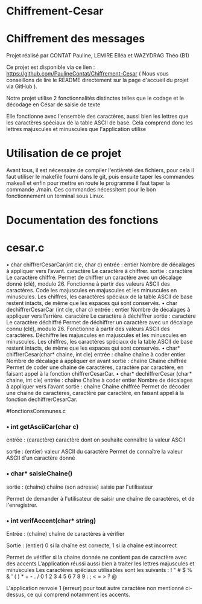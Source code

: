 # Chiffrement-Cesar

# Chiffrement des messages
Projet réalisé par CONTAT Pauline, LEMIRE Elléa et WAZYDRAG Théo (B1)

Ce projet est disponible via ce lien : https://github.com/PaulineContat/Chiffrement-Cesar ( Nous vous conseillons de lire le README directement sur la page d'accueil du projet via GitHub ).

Notre projet utilise 2 fonctionnalités distinctes telles que le codage et le décodage en César de saisie de texte

Elle fonctionne avec l'ensemble des caractères, aussi bien les lettres que les caractères spéciaux de la table ASCII de base.
Cela comprend donc les lettres majuscules et minuscules que l'application utilise 

# Utilisation de ce projet

Avant tous, il est nécessaire de compiler l'entièreté des fichiers, pour cela il faut utiliser le makefile fourni dans le git, puis ensuite taper les commandes makeall et enfin pour mettre en route le programme il faut taper la commande ./main. Ces commandes nécessitent pour le bon fonctionnement un terminal sous Linux.
# Documentation des fonctions

# cesar.c
• char chiffrerCesarCar(int cle, char c)
entrée : entier Nombre de décalages à appliquer vers l’avant.
caractère Le caractère à chiffrer.
sortie : caractère Le caractère chiffré.
Permet de chiffrer un caractère avec un décalage donné (clé), modulo 26. Fonctionne à partir des valeurs ASCII des caractères. Code les majuscules en majuscules et les minuscules en minuscules. Les chiffres, les caractères spéciaux de la table ASCII de base restent intacts, de même que les espaces qui sont conservés.
• char dechiffrerCesarCar (int cle, char c)
entrée : entier Nombre de décalages à appliquer vers l’arrière.
caractère Le caractère à déchiffrer
sortie : caractère Le caractère déchiffré
Permet de déchiffrer un caractère avec un décalage connu (clé), modulo 26. Fonctionne à partir des valeurs ASCII des caractères. Déchiffre les majuscules en majuscules et les minuscules en minuscules. Les chiffres, les caractères spéciaux de la table ASCII de base restent intacts, de même que les espaces qui sont conservés.
• char* chiffrerCesar(char* chaine, int cle)
entrée : chaîne chaîne à coder 
entier Nombre de décalage à appliquer en avant
sortie : chaîne Chaîne chiffrée
Permet de coder une chaine de caractères, caractère par caractère, en faisant appel à la fonction chiffrerCesarCar.
• char* dechiffrerCesar (char* chaine, int cle)
entrée : chaîne Chaîne à coder 
entier Nombre de décalages à appliquer vers l’avant
sortie : chaîne Chaîne chiffrée
Permet de décoder une chaine de caractères, caractère par caractère, en faisant appel à la fonction dechiffrerCesarCar.

#fonctionsCommunes.c

###  •  int getAsciiCar(char c)
entrée : (caractère) caractère dont on souhaite connaître la valeur ASCII

sortie : (entier) valeur ASCII du caractère
Permet de connaître la valeur ASCII d'un caractère donné

###  •  char* saisieChaine()
sortie : (chaîne) chaîne (son adresse) saisie par l'utilisateur

Permet de demander à l'utilisateur de saisir une chaîne de caractères, et de l'enregistrer.

###  •  int verifAccent(char* string)
Entrée : (chaîne) chaîne de caractères à vérifier

Sortie : (entier) 0 si la chaîne est correcte, 1 si la chaîne est incorrect 

Permet de vérifier si la chaine donnée ne contient pas de caractère avec des accents
L’application réussi aussi bien à traiter les lettres majuscules et minuscules 
Les caractères spéciaux utilisables sont les suivants : ! " # $ % & ' ( ) * + - . / 0 1 2 3 4 5 6 7 8 9 : ; < = > ? @

L'application renvoie 1 (erreur) pour tout autre caractère non mentionné ci-dessus, ce qui comprend notamment les accents.
